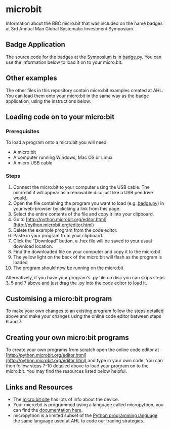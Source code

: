 # microbit
Information about the BBC micro:bit that was included on the name badges at 3rd Annual Man Global Systematic Investment Symposium.

## Badge Application
The source code for the badges at the Symposium is in [badge.py](badge.py). You can use the information below to load it on to your micro:bit.

## Other examples
The other files in this repository contain micro:bit examples created at AHL. You can load them onto your micro:bit in the same way as the badge application, using the instructions below.

## Loading code on to your micro:bit
### Prerequisites
To load a program onto a micro:bit you will need:
* A micro:bit
* A computer running Windows, Mac OS or Linux
* A micro USB cable

### Steps
1. Connect the micro:bit to your computer using the USB cable. The micro:bit it will appear as a removable disc just like a USB pendrive would.
2. Open the file containing the program you want to load (e.g. [badge.py](badge.py)) in your web-browser by clicking a link from this page.
3. Select the entire contents of the file and copy it into your clipboard.
4. Go to [http://python.microbit.org/editor.html](http://python.microbit.org/editor.html)
5. Delete the example program from the code editor.
6. Paste in your program from your clipboard.
7. Click the "Download" button, a .hex file will be saved to your usual download location.
8. Find the downloaded file on your computer and copy it to the micro:bit
9. The yellow light on the back of the micro:bit will flash as the program is loaded
10. The program should now be running on the micro:bit

Alternatively, if you have your program's .py file on disc you can skips steps 3, 5 and 7 above and just drag the .py into the code editor to load it.

## Customising a micro:bit program
To make your own changes to an existing program follow the steps detailed above and make your changes using the online code editor between steps 6 and 7. 

## Creating your own micro:bit programs
To create your own programs from scratch open the online code editor at [http://python.microbit.org/editor.html](http://python.microbit.org/editor.html) and type in your own code. You can then follow steps 7-10 detailed above to load your program on to the micro:bit. You may find the resources listed below helpful.

## Links and Resources
* The [micro:bit site](http://microbit.org/) has lots of info about the device.
* Your micro:bit is programmed using a language called micropython, you can find the [documentation here](http://microbit-micropython.readthedocs.io).
* micropython is a limited subset of the [Python programming language](https://www.python.org/) the same language used at AHL to code our trading strategies.
